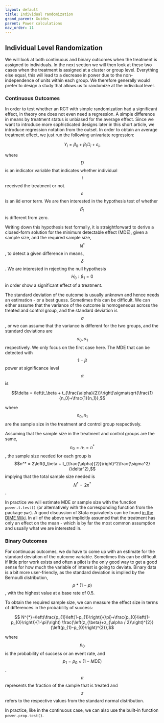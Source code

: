 ```yaml
---
layout: default
title: Individual randomization
grand_parent: Guides
parent: Power calculations
nav_order: 11
---
```


## Individual Level Randomization


We will look at both continuous and binary outcomes when the treatment is assigned to individuals.
In the next section we will then look at these two cases when the treatment is assigned at a cluster or group level.
Everything else equal, this will lead to a decrease in power due to the non-independence of units within each group.
We therefore generally would prefer to design a study that allows us to randomize at the individual level.

### Continuous Outcomes

In order to test whether an RCT with simple randomization had a significant effect, in theory one does not even need a regression.
A simple difference in means by treatment status is unbiased for the average effect.
Since we want to introduce more sophisticated designs later in this short article, we introduce regression notation from the outset.
In order to obtain an average treatment effect, we just run the following univariate regression:

$$Y_i = \beta_0 + \beta_1 D_i + \varepsilon_i,$$ 

where $$D$$ is an indicator variable that indicates whether individual $$i$$ received the treatment or not.
$$\varepsilon$$ is an iid error term.
We are then interested in the hypothesis test of whether $$\beta_1$$ is different from zero.
<!-- The chosen significance level, i.e. the probability of rejecting the null hypothesis when it is in fact true (the so-called type I error rate), is typically assumed to be 5% for a two-sided test. -->
Writing down this hypothesis test formally, it is straightforward to derive a closed-form solution for the minimum detectable effect (MDE), given a sample size, and the required sample size, $$N^*$$, to detect a given difference in means, $$\delta$$.
We are interested in rejecting the null hypothesis $$H_0: \beta_1 = 0$$ in order show a significant effect of a treatment.

The standard deviation of the outcome is usually unknown and hence needs an estimation - or a best guess.
Sometimes this can be difficult.
We can either assume that the variance of the outcome is homogeneous across the treated and control group, and the standard deviation is $$\sigma$$, or we can assume that the variance is different for the two groups, and the standard deviations are $$\sigma_0, \sigma_1$$ respectively.
We only focus on the first case here.
The MDE that can be detected with $$1 − \beta$$ power at significance level $$\alpha$$ is 

$$\delta = \left(t_\beta + t_{\frac{\alpha}{2}}\right)\sigma\sqrt{\frac{1}{n_0}+\frac{1}{n_1}},$$ 

where $$n_0, n_1$$ are the sample size in the treatment and control group respectively.

Assuming that the sample size in the treatment and control groups are the same, $$n_0=n_1=n^*$$, the sample size needed for each group is $$n^* = 2\left(t_\beta + t_{\frac{\alpha}{2}}\right)^2\frac{\sigma^2}{\delta^2},$$ implying that the total sample size needed is $$N^* = 2n^*$$.
<!-- Under the second hypothesis of heterogeneous variance, the MDE that can be detected with $$1 − \beta$$ power at significance level $$\alpha$$ is --> <!-- $$\delta = \left(z_\beta + z_{\frac{\alpha}{2}}\right)\sqrt{\frac{\sigma_0^2}{n_0}+\frac{\sigma_1^2}{n_1}}$$ --> <!-- where $$\sigma_0, \sigma_1$$ are the standard deviation of the outcome variable $$Y$$ for the treatment and control groups respectively, and $$n_0, n_1$$ are the sample size in the treatment and control group respectively.  -->

<!-- The expression for the sample size is -->

<!-- $$N^* = \left(z_\beta + z_{\frac{\alpha}{2}}\right)^2\frac{1}{\delta^2}\left(\frac{\sigma_0^2}{\pi_0^*}+\frac{\sigma_1^2}{\pi_1^*}\right)$$ -->

<!-- where $$\pi_0^* = \frac{\sigma_0}{\sigma_0+\sigma_1}$$ and $$\pi_1^* = \frac{\sigma_1}{\sigma_0+\sigma_1}$$. The optimal allocation of the treatment and control group would be $$n_0^* = \pi_0^* N, n_1^* = \pi_1^* N$$. -->

In practice we will estimate MDE or sample size with the function `power.t.test()` (or alternatively with the corresponding function from the package `pwr`).
A good discussion of Stata equivalents can be found [in the DIME Wiki](https://dimewiki.worldbank.org/Power_Calculations_in_Stata).
In all of the above we implicitly assumed that the treatment has only an effect on the mean - which is by far the most common assumption and usually what we are interested in.
<!-- For cases where the treatment also affects the variance of the distribution for one group, see the discussion in @ListSadoffWagner2011 and @McConnellVera-Hernandez2015. -->

<!-- shiny app with individual - cont and binary with tabs? - HERE -->

### Binary Outcomes

For continuous outcomes, we do have to come up with an estimate for the standard deviation of the outcome variable.
Sometimes this can be difficult if little prior work exists and often a pilot is the only good way to get a good sense for how much the variable of interest is going to deviate.
Binary data is a bit more user-friendly, as the standard deviation is implied by the Bernoulli distribution, $$p*(1-p)$$, with the highest value at a base rate of 0.5.

To obtain the required sample size, we can measure the effect size in terms of differences in the probability of success: 

$$ N^{*}=\left(\frac{p_{1}\left(1-p_{1}\right)}{\pi}+\frac{p_{0}\left(1-p_{0}\right)}{1-\pi}\right) \frac{\left(z_{\beta}+z_{\alpha / 2}\right)^{2}}{\left(p_{1}-p_{0}\right)^{2}},$$ 

where $$p_{0}$$ is the probability of success or an event rate, and $$p_{1} = p_0 \times (1-MDE)$$.
$$\pi$$ represents the fraction of the sample that is treated and $$z$$ refers to the respective values from the standard normal distribution.

In practice, like in the continuous case, we can also use the built-in function `power.prop.test()`.


